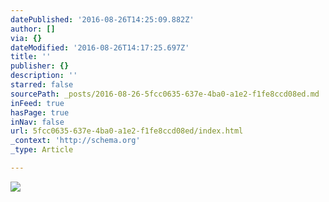 ```yaml
---
datePublished: '2016-08-26T14:25:09.882Z'
author: []
via: {}
dateModified: '2016-08-26T14:17:25.697Z'
title: ''
publisher: {}
description: ''
starred: false
sourcePath: _posts/2016-08-26-5fcc0635-637e-4ba0-a1e2-f1fe8ccd08ed.md
inFeed: true
hasPage: true
inNav: false
url: 5fcc0635-637e-4ba0-a1e2-f1fe8ccd08ed/index.html
_context: 'http://schema.org'
_type: Article

---
```

![](https://the-grid-user-content.s3-us-west-2.amazonaws.com/93fdd7c9-9501-424d-a379-55c88002eba2.jpg)